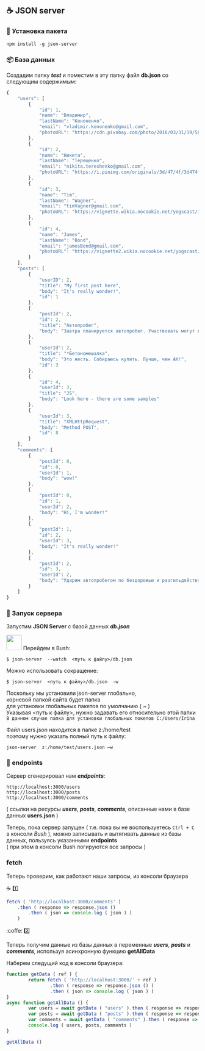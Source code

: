 ## :coffee: JSON server

### :open_file_folder: Установка пакета

```console
npm install -g json-server
```

### :package: База данных

Создадим папку  **_test_**  и поместим в эту папку файл  **db.json** со следующим содержимым:
```javascript
{
    "users": [
        {
            "id": 1,
            "name": "Владимир",
            "lastName": "Кононенко",
            "email": "vladimir.kononenko@gmail.com",
            "photoURL": "https://cdn.pixabay.com/photo/2016/03/31/19/58/avatar-1295429_960_720.png"
        },
        {
            "id": 2,
            "name": "Никита",
            "lastName": "Терещенко",
            "email": "nikita.tereshenko@gmail.com",
            "photoURL": "https://i.pinimg.com/originals/3d/47/4f/3d474f82ff71595e8081f9a120892ae8.gif"
        },
        {
            "id": 3,
            "name": "Tim",
            "lastName": "Wagner",
            "email": "timVagner@gmail.com",
            "photoURL": "https://vignette.wikia.nocookie.net/yogscast/images/8/8a/Avatar_Turps_2015.jpg"
        },
        {
            "id": 4,
            "name": "James",
            "lastName": "Bond",
            "email": "jamesBond@gmail.com",
            "photoURL": "https://vignette2.wikia.nocookie.net/yogscast/images/5/59/Avatar_Lewis_2015.png"
        }
    ],
    "posts": [
        {
            "userID": 2,
            "title": "My first post here",
            "body": "It's really wonder!",
            "id": 1
        },
        {
            "postId": 2,
            "id": 2,
            "title": "Автопробег",
            "body": "Завтра планируется автопробег. Участвовать могут все желающие"
        },
        {
            "userId": 2,
            "title": "*Бетономешалка",
            "body": "Это жесть. Собираюсь купить. Лучше, чем АК!",
            "id": 3
        },
        {
            "id": 4,
            "userId": 3,
            "title": "JS",
            "body": "Look here - there are some samples"
        },
        {
            "userId": 3,
            "title": "XMLHttpRequest",
            "body": "Method POST",
            "id": 8
        }
    ],
    "comments": [
        {
            "postId": 0,
            "id": 0,
            "userId": 1,
            "body": "wow!"
        },
        {
            "postId": 0,
            "id": 1,
            "userId": 2,
            "body": "Hi, I'm wonder!"
        },
        {
            "postId": 1,
            "id": 2,
            "userId": 3,
            "body": "It's really wonder!"
        },
        {
            "postId": 2,
            "id": 3,
            "userId": 2,
            "body": "Ударим автопробегом по бездорожью и разгильдяйству!"
        }
    ]
}
```
### :rocket: Запуск сервера

Запустим  **JSON Server**  с базой данных **_db.json_**

<img src="https://github.com/garevna/js-course/blob/master/images/git-bush-ico.png" width="40"/> Перейдем в Bush:
```console
$ json-server  --watch  <путь к файлу>/db.json
```
Можно использовать сокращение:
```console
$ json-server  <путь к файлу>/db.json  -w
```
Поскольку мы установили  json-server  глобально, <br/>
корневой папкой сайта будет папка <br/>
для установки глобальных пакетов по умолчанию ( ~ )<br/>
Указывая  <путь к файлу>, нужно задавать его относительно этой папки<br/>
`В данном случае папка для установки глобальных покетов C:/Users/Irina`<br/>

Файл users.json  находится в папке  z:/home/test<br/>
поэтому нужно указать полный путь к файлу:
```console
json-server  z:/home/test/users.json –w
```

### :construction: endpoints

Сервер сгенерировал нам **_endpoints_**:
```
http://localhost:3000/users
http://localhost:3000/posts
http://localhost:3000/comments
```
( ссылки на ресурсы **_users_**, **_posts_**, **_comments_**, описанные нами в базе данных **users.json** )

Теперь, пока сервер запущен ( т.е. пока вы не воспользуетесь `Ctrl + C` в консоли _Bush_ ), можно записывать и вытягивать данные из базы данных, пользуясь указанными **endpoints**<br/>
( при этом в консоли  Bush  логируются все запросы )

### fetch

Теперь проверим, как работают наши запросы, из консоли браузера

:coffee: :one:
```javascript
fetch ( 'http://localhost:3000/comments' )
    .then ( response => response.json ()
        .then ( json => console.log ( json ) )
    )
```
:coffe: :two:

Теперь получим данные из базы данных в переменные  **_users_**,  **_posts_** и  **_comments_**, используя асинхронную функцию  **getAllData**

Наберем следущий код в консоли браузера:
```javascript
function getData ( ref ) {
        return fetch ( 'http://localhost:3000/' + ref )
                .then ( response => response.json () )
                .then ( json => console.log ( json ) )
}
async function getAllData () {
        var users = await getData ( "users" ).then ( response => response )
        var posts = await getData ( "posts" ).then ( response => response )
        var comments = await getData ( "comments" ).then ( response => response )
        console.log ( users, posts, comments )
}

getAllData ()
```